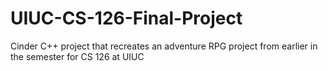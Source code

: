 # UIUC-CS-126-Final-Project
Cinder C++ project that recreates an adventure RPG project from earlier in the semester for CS 126 at UIUC
